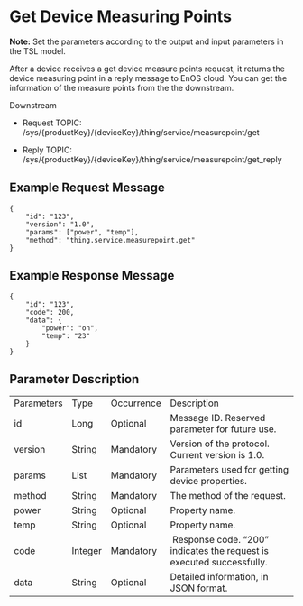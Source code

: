 # Get Device Measuring Points

**Note:** Set the parameters according to the output and input parameters in the TSL model.


After a device receives a get device measure points request, it returns
the device measuring point in a reply message to EnOS cloud. You can get
the information of the measure points from the the downstream.


Downstream
- Request TOPIC: /sys/{productKey}/{deviceKey}/thing/service/measurepoint/get

- Reply TOPIC: /sys/{productKey}/{deviceKey}/thing/service/measurepoint/get_reply

## Example Request Message

```
{
	"id": "123",
	"version": "1.0",
	"params": ["power", "temp"],
	"method": "thing.service.measurepoint.get"
}

```

## Example Response Message

```
{
	"id": "123",
	"code": 200,
	"data": {
		"power": "on",
		"temp": "23"
	}
}

```

## Parameter Description

<table>
  <tr>
    <td>Parameters</td>
    <td>Type</td>
    <td>Occurrence </td>
    <td>Description</td>
  </tr>
  <tr>
    <td>id</td>
    <td>Long</td>
    <td>Optional </td>
    <td>Message ID. Reserved parameter for future use.</td>
  </tr>
  <tr>
    <td>version</td>
    <td>String</td>
    <td>Mandatory </td>
    <td>Version of the protocol. Current version is 1.0. </td>
  </tr>
  <tr>
    <td>params</td>
    <td>List</td>
    <td>Mandatory </td>
    <td>Parameters used for getting device properties. </td>
  </tr>
  <tr>
    <td>method</td>
    <td>String</td>
    <td>Mandatory</td>
    <td>The method of the request. </td>
  </tr>
  <tr>
    <td>power</td>
    <td>String</td>
    <td>Optional </td>
    <td>Property name.</td>
  </tr>
  <tr>
    <td>temp</td>
    <td>String</td>
    <td>Optional </td>
    <td>Property name.</td>
  </tr>
  <tr>
    <td>code</td>
    <td>Integer</td>
    <td>Mandatory </td>
    <td>​ Response code. &ldquo;200&rdquo; indicates the request is executed successfully. </td>
  </tr>
  <tr>
    <td>data </td>
    <td>String </td>
    <td>Optional </td>
    <td>Detailed information, in JSON format. </td>
  </tr>
</table>
